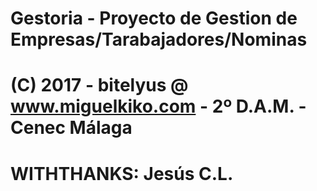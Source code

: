 # Gestoria - Proyecto de Gestion de Empresas/Tarabajadores/Nominas
# (C) 2017 - bitelyus @ www.miguelkiko.com - 2º D.A.M. - Cenec Málaga
# WITHTHANKS: Jesús C.L.
